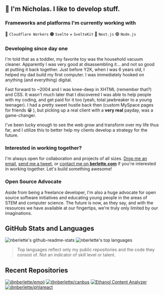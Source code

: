 ## 👋  I'm Nicholas. I like to develop stuff.

### Frameworks and platforms I'm currently working with

📙  `Cloudflare Workers`   🟠  `Svelte` + `SvelteKit`   🔵  `Next.js`  🟢  `Node.js` 

### Developing since day one

I'm told that as a toddler, my favorite toy was the household vacuum cleaner. Apparently I was very good at disassembling it... and not so good at putting it back together. Just before Y2K, when I was 6 years old, I helped my dad build my first computer. I was immediately hooked on anything (and everything) digital.

Fast forward to ~2004 and I was knee-deep in XHTML (remember that?) and CSS. It wasn't much later that I discovered I was able to help people with my coding, and get paid for it too (yeah, total jawbreaker to a young teenager). I had a pretty sweet hustle back then (custom MySpace pages for friends 😁 ), but picking up a real client with a **very real** payday, was a game-changer.   
<!-- In another place and at another time, I'll write more about the years between then and now (2021), but it's safe to say the internet today is quite different from when I started coding. Standards have changed, infrastructure has grown, and access to resources / knowledge around coding has absolutely exploded. -->

I've been lucky enough to see the web grow and transform over my life thus far, and I utilize this to better help my clients develop a strategy for the future.   

### Interested in working together?

I'm always open for collaboration and projects of all sizes. [Drop me an email](mailto:nick@berlette.com), [send me a tweet](https://twitter.com/nberlette), or [contact me on **berlette.com**](https://nick.berlette.com) if you're interested in working together. Let's build something awesome!

### Open Source Advocate 

Aside from being a freelance developer, I'm also a huge advocate for open source software initiatives and educating young people in the areas of STEM and computer science. The future is now, as they say, and with the resources we have available at our fingertips, we're truly only limited by our imaginations.

## GitHub Stats and Languages

![nberlette's github-readme-stats][readme-stats] ![nberlette's top languages][nb-top-langs2]   

> Top languages reflect only my public repositories and the code they consist of. Not an indicator of skill level or talent.

## Recent Repositories
 
[![@nberlette/emoji][emoji-readme-stats]][emoji-url] [![@nberlette/canbus][canbus-readme-stats]][canbus-url] [![Ethanol Content Analyzer][eca-readme-stats]][eca-url] [![@nberlette/phlareact][phlareact-readme-stats]][phlareact-url]   

[readme-stats]: https://gh.tutorialfeed.com/api?username=nberlette&hide_rank=false&show_icons=true&border_radius=12&disable_animations=true&hide_rank=true&count_private=true&hide_title=true&hide=issues&lineheight=0.8&line_height=24&theme=ayu-mirage&icon_color=fcf5a4
[nb-top-langs2]: https://gh.tutorialfeed.com/api/top-langs/?username=nberlette&langs_count=6&card_width=417&border_radius=12&hide_title=true&hide_repos=vapesurplus&layout=compact&theme=ayu-mirage&icon_color=fcf5a4
[nb-top-langs]: https://gh.tutorialfeed.com/api/top-langs?username=nberlette&border_radius=8&disable_animations=true&hide_title=false&card_width=400&theme=ayu-mirage&icon_color=fcf5a4

[canbus-url]: https://git.io/canbus
[canbus-readme-stats]: https://gh.tutorialfeed.com/api/pin?username=nberlette&repo=canbus&show_icons=true&border_radius=12&show_owner=true&theme=ayu-mirage&icon_color=fcf5a4
[eca-url]: https://git.io/eca-ino
[eca-readme-stats]: https://gh.tutorialfeed.com/api/pin?username=nberlette&repo=eca&show_icons=true&border_radius=12&show_owner=true&theme=ayu-mirage&icon_color=fcf5a4
[emoji-url]: https://git.io/nemoji
[emoji-readme-stats]: https://gh.tutorialfeed.com/api/pin?username=nberlette&repo=emoji&show_icons=true&border_radius=12&show_owner=true&theme=ayu-mirage&icon_color=fcf5a4
[pitools-url]: https://git.io/pi-tools
[pitools-readme-stats]: https://gh.tutorialfeed.com/api/pin?username=nberlette&repo=pi-tools&show_icons=true&border_radius=12&show_owner=true&theme=ayu-mirage&icon_color=fcf5a4
[colorscheme-url]: https://git.io/darkmode
[colorscheme-stats]: https://gh.tutorialfeed.com/api/pin?username=nberlette&repo=color-scheme-change&show_icons=true&border_radius=12&show_owner=true&theme=ayu-mirage&icon_color=fcf5a4
[phlareact-url]: https://git.io/phlareact
[phlareact-readme-stats]: https://gh.tutorialfeed.com/api/pin?username=nberlette&repo=phlareact&show_icons=true&border_radius=12&show_owner=true&theme=ayu-mirage&icon_color=fcf5a4
